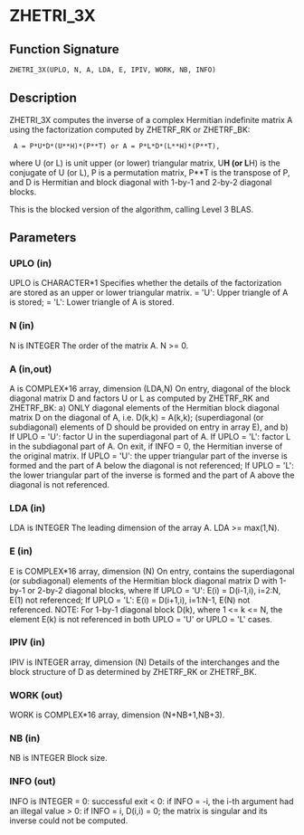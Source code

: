 # ZHETRI_3X

## Function Signature

```fortran
ZHETRI_3X(UPLO, N, A, LDA, E, IPIV, WORK, NB, INFO)
```

## Description

 ZHETRI_3X computes the inverse of a complex Hermitian indefinite
 matrix A using the factorization computed by ZHETRF_RK or ZHETRF_BK:

     A = P*U*D*(U**H)*(P**T) or A = P*L*D*(L**H)*(P**T),

 where U (or L) is unit upper (or lower) triangular matrix,
 U**H (or L**H) is the conjugate of U (or L), P is a permutation
 matrix, P**T is the transpose of P, and D is Hermitian and block
 diagonal with 1-by-1 and 2-by-2 diagonal blocks.

 This is the blocked version of the algorithm, calling Level 3 BLAS.

## Parameters

### UPLO (in)

UPLO is CHARACTER*1 Specifies whether the details of the factorization are stored as an upper or lower triangular matrix. = 'U': Upper triangle of A is stored; = 'L': Lower triangle of A is stored.

### N (in)

N is INTEGER The order of the matrix A. N >= 0.

### A (in,out)

A is COMPLEX*16 array, dimension (LDA,N) On entry, diagonal of the block diagonal matrix D and factors U or L as computed by ZHETRF_RK and ZHETRF_BK: a) ONLY diagonal elements of the Hermitian block diagonal matrix D on the diagonal of A, i.e. D(k,k) = A(k,k); (superdiagonal (or subdiagonal) elements of D should be provided on entry in array E), and b) If UPLO = 'U': factor U in the superdiagonal part of A. If UPLO = 'L': factor L in the subdiagonal part of A. On exit, if INFO = 0, the Hermitian inverse of the original matrix. If UPLO = 'U': the upper triangular part of the inverse is formed and the part of A below the diagonal is not referenced; If UPLO = 'L': the lower triangular part of the inverse is formed and the part of A above the diagonal is not referenced.

### LDA (in)

LDA is INTEGER The leading dimension of the array A. LDA >= max(1,N).

### E (in)

E is COMPLEX*16 array, dimension (N) On entry, contains the superdiagonal (or subdiagonal) elements of the Hermitian block diagonal matrix D with 1-by-1 or 2-by-2 diagonal blocks, where If UPLO = 'U': E(i) = D(i-1,i), i=2:N, E(1) not referenced; If UPLO = 'L': E(i) = D(i+1,i), i=1:N-1, E(N) not referenced. NOTE: For 1-by-1 diagonal block D(k), where 1 <= k <= N, the element E(k) is not referenced in both UPLO = 'U' or UPLO = 'L' cases.

### IPIV (in)

IPIV is INTEGER array, dimension (N) Details of the interchanges and the block structure of D as determined by ZHETRF_RK or ZHETRF_BK.

### WORK (out)

WORK is COMPLEX*16 array, dimension (N+NB+1,NB+3).

### NB (in)

NB is INTEGER Block size.

### INFO (out)

INFO is INTEGER = 0: successful exit < 0: if INFO = -i, the i-th argument had an illegal value > 0: if INFO = i, D(i,i) = 0; the matrix is singular and its inverse could not be computed.

